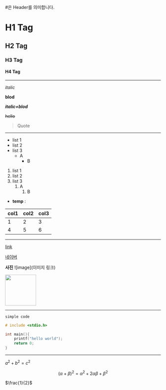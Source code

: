 \#은 Header를 의미합니다.

# H1 Tag

## H2 Tag

### H3 Tag

#### H4 Tag

---

_italic_

**blod**

**_italic+blod_**

~~hello~~

> Quote

---

- list 1
- list 2
- list 3
    - A
        - B

1. list 1
2. list 2
3. list 3
    1. A
        1. B

- **temp** :

|col1|col2|col3|
|-|-|-|
|1|2|3|
|4|5|6|

---

[link](https://github.com)

<a href="naver.com">네이버</a>

**사진**
![image](이미지 링크)

<img src="" width=100>


---
`simple code`

```cpp
# include <stdio.h>

int main(){
    printf("hello world");
    return 0;
}
```

---

$a^2 + b^2 = c^2$

$$(\alpha + \beta)^2 =\alpha^2 + 2 \alpha \beta + \beta^2$$

$\frac{1}{2}$
